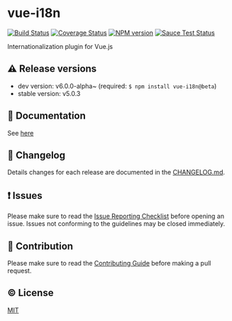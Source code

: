 # vue-i18n

[![Build Status](https://circleci.com/gh/kazupon/vue-i18n/tree/dev.svg?style=shield)](https://circleci.com/gh/kazupon/vue-i18n/tree/dev)
[![Coverage Status](https://codecov.io/gh/kazupon/vue-i18n/branch/dev/graph/badge.svg)](https://codecov.io/gh/kazupon/vue-i18n)
[![NPM version](https://badge.fury.io/js/vue-i18n.svg)](http://badge.fury.io/js/vue-i18n)
[![Sauce Test Status](https://saucelabs.com/buildstatus/vue-i18n)](https://saucelabs.com/u/vue-i18n)

Internationalization plugin for Vue.js

## :warning: Release versions
- dev version: v6.0.0-alpha~ (required: `$ npm install vue-i18n@beta`)
- stable version: v5.0.3 

## :book: Documentation

See [here](http://kazupon.github.io/vue-i18n/)


## :scroll: Changelog

Details changes for each release are documented in the [CHANGELOG.md](https://github.com/kazupon/vue-i18n/blob/dev/CHANGELOG.md).


## :exclamation: Issues

Please make sure to read the [Issue Reporting Checklist](https://github.com/kazupon/vue-i18n/blob/dev/CONTRIBUTING.md#issue-reporting-guidelines) before opening an issue. Issues not conforming to the guidelines may be closed immediately.


## :muscle: Contribution

Please make sure to read the [Contributing Guide](https://github.com/kazupon/vue-i18n/blob/dev/CONTRIBUTING.md) before making a pull request.


## :copyright: License

[MIT](http://opensource.org/licenses/MIT)

